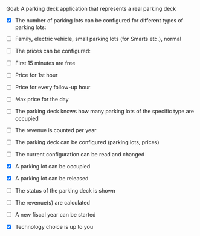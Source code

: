 Goal: A parking deck application that represents a real parking
deck

- [X] The number of parking lots can be configured for different
types of parking lots:

- [ ] Family, electric vehicle, small parking lots (for Smarts etc.), normal

- [ ] The prices can be configured:
- [ ] First 15 minutes are free
- [ ] Price for 1st hour
- [ ] Price for every follow-up hour
- [ ] Max price for the day

- [ ] The parking deck knows how many parking lots of the specific
type are occupied
- [ ] The revenue is counted per year
- [ ] The parking deck can be configured (parking lots, prices)
- [ ] The current configuration can be read and changed
- [X] A parking lot can be occupied
- [X] A parking lot can be released
- [ ] The status of the parking deck is shown
- [ ] The revenue(s) are calculated
- [ ] A new fiscal year can be started
- [X] Technology choice is up to you